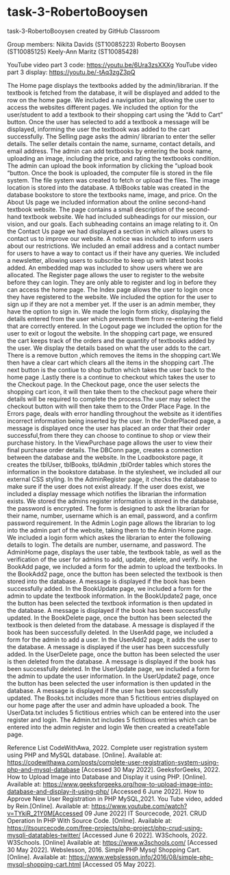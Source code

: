 # task-3-RobertoBooysen
task-3-RobertoBooysen created by GitHub Classroom

Group members: 
Nikita Davids (ST10085223) 
Roberto Booysen (ST10085125)
Keely-Ann Maritz (ST10085428)

YouTube video part 3 code: https://youtu.be/6Ura3zsXXXg
YouTube video part 3 display: https://youtu.be/-tAq3zgZ3pQ

The Home page displays the textbooks added by the admin/librarian. If the textbook is fetched from the database, it will be displayed and added to the row on the home
page. We included a navigation bar, allowing the user to access the websites different pages. We included the option for the user/student to add a textbook to their 
shopping cart using the “Add to Cart” button. Once the user has selected to add a textbook a message will be displayed, informing the user the textbook was added to 
the cart successfully. 
The Selling page asks the admin/ librarian to enter the seller details. The seller details contain the name, surname, contact details, and email address. The admin 
can add textbooks by entering the book name, uploading an image, including the price, and rating the textbooks condition. The admin can upload the book information 
by clicking the “upload book “button. Once the book is uploaded, the computer file is stored in the file system. The file system was created to fetch or upload the 
files. The image location is stored into the database. A tblBooks table was created in the database bookstore to store the textbooks name, image, and price. 
On the About Us page we included information about the online second-hand textbook website.  The page contains a small description of the second-hand textbook website. 
We had included subheadings for our mission, our vision, and our goals. Each subheading contains an image relating to it. 
On the Contact Us page we had displayed a section in which allows users to contact us to improve our website. A notice was included to inform users about our 
restrictions. We included an email address and a contact number for users to have a way to contact us if their have any queries. We included a newsletter, allowing 
users to subscribe to keep up with latest books added. An embedded map was included to show users where we are allocated. 
The Register page allows the user to register to the website before they can login. They are only able to register and log in before they can access the home page.
The Index page allows the user to login once they have registered to the website. We included the option for the user to sign up if they are not a member yet. If the 
user is an admin member, they have the option to sign in. We made the login form sticky, displaying the details entered from the user which prevents them from 
re-entering the field that are correctly entered.
In the Logout page we included the option for the user to exit or logout the website.
In the shopping cart page, we ensured the cart keeps track of the orders and the quantity of textbooks added by the user. We display the details based on what the 
user adds to the cart. There is a remove button ,which removes the items in the shopping cart.We then have a clear cart which clears all the items in the shopping cart
.The next button is the contiue to shop button which takes the user back to the home page .Lastly there is a continue to checkout which takes the user to the Checkout page.
In the Checkout page, once the user selects the shopping cart icon, it will then take them to the checkout page where their details will be required to complete the 
process.The user may select the checkout button with will then take them to the Order Place Page.
In the Errors page, deals with error handling throughout the website as it identifies incorrect information being inserted by the user.
In the OrderPlaced page, a message is displayed once the user has placed an order that their order successful,from there they can choose to continue to shop or view 
their purchase history.
In the ViewPurchase page allows the user to view their final purchase order details.
The DBConn page, creates a connection between the database and the website.
In the Loadbookstore page, it creates the tblUser, tblBooks, tblAdmin ,tblOrder tables which stores the information in the bookstore database.
In the stylesheet, we included all our external CSS styling.
In the AdminRegister page, it checks the database to make sure if the user does not exist already. If the user does exist, we included a display message which 
notifies the librarian the information exists. We stored the admins register information is stored in the database, the password is encrypted. The form is designed to 
ask the librarian for their name, number, username which is an email, password, and a confirm password requirement. In the Admin Login page allows the librarian to 
log into the admin part of the website, taking them to the Admin Home page. We included a login form which askes the librarian to enter the following details to login. 
The details are number, username, and password. The AdminHome page, displays the user table, the textbook table, as well as the verification of the user for admins to add,
update, delete, and verify.
In the BookAdd page, we included a form for the admin to upload the textbooks. In the BookAdd2 page, once the button has been selected the textbook is then stored into
the database. A message is displayed if the book has been successfully added. In the BookUpdate page, we included a form for the admin to update the textbook
information. In the BookUpdate2 page, once the button has been selected the textbook information is then updated in the database. A message is displayed if the book 
has been successfully updated.
In the BookDelete page, once the button has been selected the textbook is then deleted from the database. A message is displayed if the
book has been successfully deleted.
In the UserAdd page, we included a form for the admin to add a user. In the UserAdd2 page, it adds the user to the database. A message is displayed if the user has 
been successfully added. In the UserDelete page, once the button has been selected the user is then deleted from the database. A message is displayed if the book has 
been successfully deleted. In the UserUpdate page, we included a form for the admin to update the user information. In the UserUpdate2 page, once the button has been
selected the user information is then updated in the database. A message is displayed if the user has been successfully updated.
The Books.txt includes more than 5 fictitious entries displayed on our home page after the user and admin have uploaded a book. The UserData.txt includes 5 fictitious 
entries which can be entered into the user register and login. The Admin.txt includes 5 fictitious entries which can be entered into the admin register and login
We then created a createTable page.






Reference List
CodeWithAwa, 2022. Complete user registration system using PHP and MySQL database. [Online].
Available at: https://codewithawa.com/posts/complete-user-registration-system-using-php-and-mysql-database [Accessed 30 May 2022].
GeeksforGeeks, 2022. How to Upload Image into Database and Display it using PHP. [Online]. 
Available at: https://www.geeksforgeeks.org/how-to-upload-image-into-database-and-display-it-using-php/ [Accessed 6 June 2022].
How to Approve New User Registration in PHP MySQL,2021. You Tube video, added by Rein.[Online]. Available at: https://www.youtube.com/watch?v=TYkiR_21Y0M[Accessed 09 June 2022]
IT Sourcecode, 2021. CRUD Operation In PHP With Source Code. [Online].
Available at: https://itsourcecode.com/free-projects/php-project/php-crud-using-mysqli-datatables-twitter/ [Accessed June 6 2022].
W3Schools, 2022. W3Schools. [Online] 
Available at: https://www.w3schools.com/ [Accessed 30 May 2022].
Webslesson, 2016. Simple PHP Mysql Shopping Cart. [Online]. 
Available at: https://www.webslesson.info/2016/08/simple-php-mysql-shopping-cart.html
[Accessed 05 May 2022].


